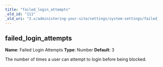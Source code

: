 ```yaml
---
title: "failed_login_attempts"
_old_id: "111"
_old_uri: "2.x/administering-your-site/settings/system-settings/failed_login_attempts"
---
```


## failed\_login\_attempts

**Name**: Failed Login Attempts
**Type**: Number
**Default**: 3

The number of times a user can attempt to login before being blocked.
